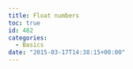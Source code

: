 ```yaml
---
title: Float numbers
toc: true
id: 482
categories:
  - Basics
date: "2015-03-17T14:38:15+00:00"
---
```

